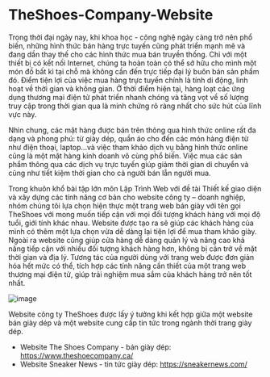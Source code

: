﻿# TheShoes-Company-Website
Trong thời đại ngày nay, khi khoa học - công nghệ ngày càng trở nên phổ biến, những hình thức bán hàng trực tuyến cũng phát triển mạnh mẽ và đang dần thay thế cho các hình thức mua bán truyền thống. Chỉ với một thiết bị có kết nối Internet, chúng ta hoàn toàn có thể sở hữu cho mình một món đồ bất kì tại chỗ mà không cần đến trực tiếp đại lý buôn bán sản phẩm đó. Điểm tiện lợi của việc mua hàng trực tuyến chính là tính di động, linh hoạt về thời gian và không gian. Ở thời điểm hiện tại, hàng loạt các ứng dụng thương mại điện tử phát triển nhanh chóng và tăng vọt về số lượng truy cập trong thời gian qua là minh chứng rõ ràng nhất cho sức hút của lĩnh vực này. 

Nhìn chung, các mặt hàng được bán trên thông qua hình thức online rất đa dạng và phong phú: từ giày dép, quần áo cho đến các món hàng điện từ như điện thoại, laptop...và việc tham khảo dịch vụ bằng hình thức online cũng là một mặt hàng kinh doanh vô cùng phổ biến. Việc mua các sản phẩm thông qua các dịch vụ trực tuyến giúp giảm thời gian di chuyển và cũng như tiết kiệm thời gian cho cả người bán lẫn người mua. 

Trong khuôn khổ bài tập lớn môn Lập Trình Web với đề tài Thiết kế giao diện và xây dựng các tính năng cơ bản cho website công ty – doanh nghiệp, nhóm chúng tôi lựa chọn hiện thực một trang web bán giày với tên gọi TheShoes với mong muốn tiếp cận với mọi đối tượng khách hàng với mọi độ tuổi, giới tính khác nhau. Website được tạo ra sẽ giúp các khách hàng của mình có thêm một lựa chọn vừa dễ dàng lại tiện lợi để mua tham khảo giày. Ngoài ra website cũng giúp cửa hàng dễ dàng quản lý và nâng cao khả năng tiếp cận với nhiều đối tượng khách hàng hơn, không bị cản trở về mặt thời gian và địa lý. Tương tác của người dùng với trang web được
đơn giản hóa hết mức có thể, tích hợp các tính năng cần thiết của một trang web thương mại điện tử, giúp trải nghiệm mua sắm của khách hàng trở nên tốt nhất.

![image](https://github.com/hildhild/TheShoes-Company-Website/assets/113029748/7eb7db6e-d7e5-48fd-8ff5-4a0e4c368975)

Website công ty TheShoes được lấy ý tưởng khi kết hợp giữa một website bán giày dép và một website cung cấp tin tức trong ngành thời trang giày dép.
- Website The Shoes Company - bán giày dép: https://www.theshoecompany.ca/
- Website Sneaker News - tin tức giày dép: https://sneakernews.com/
